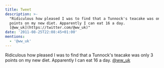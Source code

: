 ```yaml
---
title: Tweet
description: >-
  "Ridiculous how pleased I was to find that a Tunnock's teacake was only 3
  points on my new diet. Apparently I can eat 16 a day.
  [@ww_uk](https://twitter.com/@ww_uk)"
date: '2011-08-25T22:08:45+01:00'
mentions:
  - '@ww_uk'
---
```

Ridiculous how pleased I was to find that a Tunnock's teacake was only 3 points on my new diet. Apparently I can eat 16 a day. [@ww_uk](https://twitter.com/@ww_uk)
